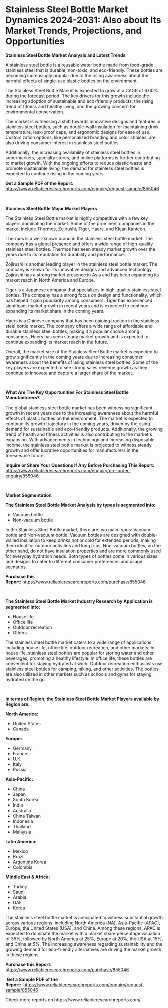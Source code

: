 <p><h1>Stainless Steel Bottle Market Dynamics 2024-2031: Also about Its Market Trends, Projections, and Opportunities</h1></p><p><strong>Stainless Steel Bottle Market Analysis and Latest Trends</strong></p>
<p><p>A stainless steel bottle is a reusable water bottle made from food-grade stainless steel that is durable, non-toxic, and eco-friendly. These bottles are becoming increasingly popular due to the rising awareness about the harmful effects of single-use plastic bottles on the environment.</p><p>The Stainless Steel Bottle Market is expected to grow at a CAGR of 6.00% during the forecast period. The key drivers for this growth include the increasing adoption of sustainable and eco-friendly products, the rising trend of fitness and healthy living, and the growing concern for environmental conservation.</p><p>The market is witnessing a shift towards innovative designs and features in stainless steel bottles, such as double-wall insulation for maintaining drink temperature, leak-proof caps, and ergonomic designs for ease of use. Customization options, like personalized branding and color choices, are also driving consumer interest in stainless steel bottles.</p><p>Additionally, the increasing availability of stainless steel bottles in supermarkets, specialty stores, and online platforms is further contributing to market growth. With the ongoing efforts to reduce plastic waste and promote sustainable living, the demand for stainless steel bottles is expected to continue rising in the coming years.</p></p>
<p><strong>Get a Sample PDF of the Report:&nbsp;</strong> <a href="https://www.reliableresearchreports.com/enquiry/request-sample/855046">https://www.reliableresearchreports.com/enquiry/request-sample/855046</a></p>
<p>&nbsp;</p>
<p><strong>Stainless Steel Bottle Major Market Players</strong></p>
<p><p>The Stainless Steel Bottle market is highly competitive with a few key players dominating the market. Some of the prominent companies in the market include Thermos, Zojirushi, Tiger, Haers, and Klean Kanteen.</p><p>Thermos is a well-known brand in the stainless steel bottle market. The company has a global presence and offers a wide range of high-quality stainless steel bottles. Thermos has seen steady market growth over the years due to its reputation for durability and performance.</p><p>Zojirushi is another leading player in the stainless steel bottle market. The company is known for its innovative designs and advanced technology. Zojirushi has a strong market presence in Asia and has been expanding its market reach in North America and Europe.</p><p>Tiger is a Japanese company that specializes in high-quality stainless steel bottles. The company has a strong focus on design and functionality, which has helped it gain popularity among consumers. Tiger has experienced significant market growth in recent years and is expected to continue expanding its market share in the coming years.</p><p>Haers is a Chinese company that has been gaining traction in the stainless steel bottle market. The company offers a wide range of affordable and durable stainless steel bottles, making it a popular choice among consumers. Haers has seen steady market growth and is expected to continue expanding its market reach in the future.</p><p>Overall, the market size of the Stainless Steel Bottle market is expected to grow significantly in the coming years due to increasing consumer awareness about the benefits of using stainless steel bottles. Some of the key players are expected to see strong sales revenue growth as they continue to innovate and capture a larger share of the market.</p></p>
<p>&nbsp;</p>
<p><strong>What Are The Key Opportunities For Stainless Steel Bottle Manufacturers?</strong></p>
<p><p>The global stainless steel bottle market has been witnessing significant growth in recent years due to the increasing awareness about the harmful effects of plastic bottles on the environment. The market is expected to continue its growth trajectory in the coming years, driven by the rising demand for sustainable and eco-friendly products. Additionally, the growing trend of health and fitness activities is also contributing to the market's expansion. With advancements in technology and increasing disposable income, the stainless steel bottle market is projected to witness steady growth and offer lucrative opportunities for manufacturers in the foreseeable future.</p></p>
<p><strong>Inquire or Share Your Questions If Any Before Purchasing This Report:</strong> <a href="https://www.reliableresearchreports.com/enquiry/pre-order-enquiry/855046">https://www.reliableresearchreports.com/enquiry/pre-order-enquiry/855046</a></p>
<p>&nbsp;</p>
<p><strong>Market Segmentation</strong></p>
<p><strong>The Stainless Steel Bottle Market Analysis by types is segmented into:</strong></p>
<p><ul><li>Vacuum bottle</li><li>Non-vacuum bottle</li></ul></p>
<p><p>In the Stainless Steel Bottle market, there are two main types: Vacuum bottle and Non-vacuum bottle. Vacuum bottles are designed with double-walled insulation to keep drinks hot or cold for extended periods, making them ideal for outdoor activities and long trips. Non-vacuum bottles, on the other hand, do not have insulation properties and are more commonly used for everyday hydration needs. Both types of bottles come in various sizes and designs to cater to different consumer preferences and usage scenarios.</p></p>
<p><strong>Purchase this Report:&nbsp;</strong><a href="https://www.reliableresearchreports.com/purchase/855046">https://www.reliableresearchreports.com/purchase/855046</a></p>
<p>&nbsp;</p>
<p><strong>The Stainless Steel Bottle Market Industry Research by Application is segmented into:</strong></p>
<p><ul><li>House life</li><li>Office life</li><li>Outdoor recreation</li><li>Others</li></ul></p>
<p><p>The stainless steel bottle market caters to a wide range of applications including house life, office life, outdoor recreation, and other markets. In house life, stainless steel bottles are popular for storing water and other beverages, promoting a healthy lifestyle. In office life, these bottles are convenient for staying hydrated at work. Outdoor recreation enthusiasts use stainless steel bottles for camping, hiking, and other activities. The bottles are also utilized in other markets such as schools and gyms for staying hydrated on the go.</p></p>
<p>&nbsp;</p>
<p><strong>In terms of Region, the Stainless Steel Bottle Market Players available by Region are:</strong></p>
<p>
    <p> <strong> North America: </strong>
        <ul>
            <li>United States</li>
            <li>Canada</li>
        </ul>
        </p> 
    <p> <strong> Europe: </strong>
        <ul>
            <li>Germany</li>
            <li>France</li>
            <li>U.K.</li>
            <li>Italy</li>
            <li>Russia</li>
        </ul>
        </p> 
    <p> <strong> Asia-Pacific: </strong>
        <ul>
            <li>China</li>
            <li>Japan</li>
            <li>South Korea</li>
            <li>India</li>
            <li>Australia</li>
            <li>China Taiwan</li>
            <li>Indonesia</li>
            <li>Thailand</li>
            <li>Malaysia</li>
        </ul>
        </p> 
    <p> <strong> Latin America: </strong>
        <ul>
            <li>Mexico</li>
            <li>Brazil</li>
            <li>Argentina Korea</li>
            <li>Colombia</li>
        </ul>
        </p> 
    <p> <strong> Middle East & Africa: </strong>
        <ul>
            <li>Turkey</li>
            <li>Saudi</li>
            <li>Arabia</li>
            <li>UAE</li>
            <li>Korea</li>
        </ul>
    </p>
    </p>
<p><p>The stainless steel bottle market is anticipated to witness substantial growth across various regions, including North America (NA), Asia-Pacific (APAC), Europe, the United States (USA), and China. Among these regions, APAC is expected to dominate the market with a market share percentage valuation of 35%, followed by North America at 25%, Europe at 20%, the USA at 15%, and China at 5%. The increasing awareness regarding sustainability and the growing demand for eco-friendly alternatives are driving the market growth in these regions.</p></p>
<p><strong>Purchase this Report: </strong><a href="https://www.reliableresearchreports.com/purchase/855046">https://www.reliableresearchreports.com/purchase/855046</a></p>
<p>&nbsp;<strong>Get a Sample PDF of the Report:&nbsp;&nbsp;</strong><a href="https://www.reliableresearchreports.com/enquiry/request-sample/855046">https://www.reliableresearchreports.com/enquiry/request-sample/855046</a></p>
<p><strong></strong></p>
<p>Check more reports on https://www.reliableresearchreports.com/</p>